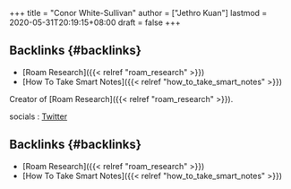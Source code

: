 +++
title = "Conor White-Sullivan"
author = ["Jethro Kuan"]
lastmod = 2020-05-31T20:19:15+08:00
draft = false
+++

## Backlinks {#backlinks}

- [Roam Research]({{< relref "roam_research" >}})
- [How To Take Smart Notes]({{< relref "how_to_take_smart_notes" >}})

Creator of [Roam Research]({{< relref "roam_research" >}}).

socials
: [Twitter](https://twitter.com/Conaw)

## Backlinks {#backlinks}

- [Roam Research]({{< relref "roam_research" >}})
- [How To Take Smart Notes]({{< relref "how_to_take_smart_notes" >}})
